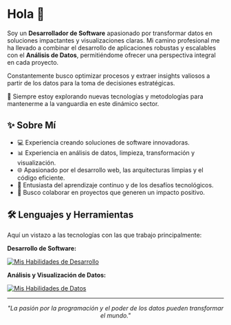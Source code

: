 # Hola 👋

Soy un **Desarrollador de Software** apasionado por transformar datos en soluciones impactantes y visualizaciones claras. Mi camino profesional me ha llevado a combinar el desarrollo de aplicaciones robustas y escalables con el **Análisis de Datos**, permitiéndome ofrecer una perspectiva integral en cada proyecto.

Constantemente busco optimizar procesos y extraer insights valiosos a partir de los datos para la toma de decisiones estratégicas.

🚀 Siempre estoy explorando nuevas tecnologías y metodologías para mantenerme a la vanguardia en este dinámico sector.

## ✨ Sobre Mí

* 💻 Experiencia creando soluciones de software innovadoras.
* 📊 Experiencia en análisis de datos, limpieza, transformación y visualización.
* 🌐 Apasionado por el desarrollo web, las arquitecturas limpias y el código eficiente.
* 🧠 Entusiasta del aprendizaje continuo y de los desafíos tecnológicos.
* 🤝 Busco colaborar en proyectos que generen un impacto positivo.

## 🛠️ Lenguajes y Herramientas

Aquí un vistazo a las tecnologías con las que trabajo principalmente:

**Desarrollo de Software:**

[![Mis Habilidades de Desarrollo](https://skillicons.dev/icons?i=js,ts,react,nextjs,nodejs,graphql,firebase,docker,py,dotnet)](https://skillicons.dev)

**Análisis y Visualización de Datos:**

[![Mis Habilidades de Datos](https://skillicons.dev/icons?i=python,r,mysql,postgres,powershell)](https://skillicons.dev)

---
<p align="center">
  <em>"La pasión por la programación y el poder de los datos pueden transformar el mundo."</em>
</p>

